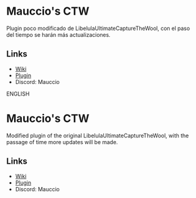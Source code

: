 # Mauccio's CTW
Plugin poco modificado de LibelulaUltimateCaptureTheWool, con el paso del tiempo se harán más actualizaciones.
## Links
- [Wiki](https://lovesaura1170.gitbook.io/mauccio-ctw)
- [Plugin](https://www.spigotmc.org/resources/mauccios-ctw-a-capture-the-wool-plugin.108310/)
- Discord: Mauccio

ENGLISH

# Mauccio's CTW
Modified plugin of the original LibelulaUltimateCaptureTheWool, with the passage of time more updates will be made.
## Links
- [Wiki](https://lovesaura1170.gitbook.io/mauccio-ctw)
- [Plugin](https://www.spigotmc.org/resources/mauccios-ctw-a-capture-the-wool-plugin.108310/)
- Discord: Mauccio

